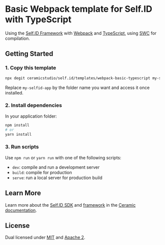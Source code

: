 # Basic Webpack template for Self.ID with TypeScript

Using the [Self.ID Framework](https://developers.ceramic.network/tools/self-id/framework/) with [Webpack](https://webpack.js.org/) and [TypeScript](https://www.typescriptlang.org/), using [SWC](https://swc.rs/) for compilation.

## Getting Started

### 1. Copy this template

```sh
npx degit ceramicstudio/self.id/templates/webpack-basic-typescript my-selfid-app
```

Replace `my-selfid-app` by the folder name you want and access it once installed.

### 2. Install dependencies

In your application folder:

```sh
npm install
# or
yarn install
```

### 3. Run scripts

Use `npm run` or `yarn run` with one of the following scripts:

- `dev`: compile and run a development server
- `build`: compile for production
- `serve`: run a local server for production build

## Learn More

Learn more about the [Self.ID SDK](https://developers.ceramic.network/tools/self-id/overview/) and [framework](https://developers.ceramic.network/tools/self-id/framework/) in the [Ceramic documentation](https://developers.ceramic.network/).

## License

Dual licensed under [MIT](https://github.com/ceramicstudio/self.id/blob/main/LICENSE-MIT) and [Apache 2](https://github.com/ceramicstudio/self.id/blob/main/LICENSE-APACHE).
